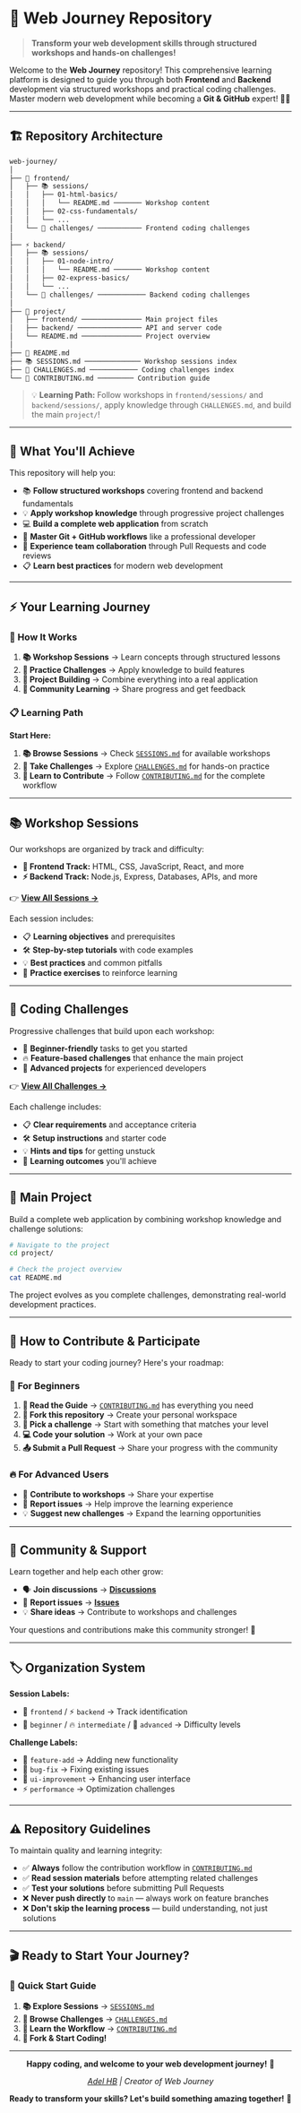 # 🚀 Web Journey Repository

> **Transform your web development skills through structured workshops and hands-on challenges!**

Welcome to the **Web Journey** repository! This comprehensive learning platform is designed to guide you through both **Frontend** and **Backend** development via structured workshops and practical coding challenges. Master modern web development while becoming a **Git & GitHub** expert! 🧠✨

---

## 🏗️ Repository Architecture

```bash
web-journey/
│
├── 🎨 frontend/
│   ├── 📚 sessions/
│   │   ├── 01-html-basics/
│   │   │   └── README.md ─────── Workshop content
│   │   ├── 02-css-fundamentals/
│   │   └── ...
│   └── 🎯 challenges/ ─────────── Frontend coding challenges
│
├── ⚡ backend/
│   ├── 📚 sessions/
│   │   ├── 01-node-intro/
│   │   │   └── README.md ─────── Workshop content
│   │   ├── 02-express-basics/
│   │   └── ...
│   └── 🎯 challenges/ ──────────── Backend coding challenges
│
├── 🎯 project/
│   ├── frontend/ ─────────────── Main project files
│   ├── backend/ ──────────────── API and server code
│   └── README.md ─────────────── Project overview
│
├── 📖 README.md
├── 📚 SESSIONS.md ────────────── Workshop sessions index
├── 🎯 CHALLENGES.md ──────────── Coding challenges index
└── 🤝 CONTRIBUTING.md ───────── Contribution guide
```

> 💡 **Learning Path:** Follow workshops in `frontend/sessions/` and `backend/sessions/`, apply knowledge through `CHALLENGES.md`, and build the main `project/`!

---

## 🎯 What You'll Achieve

This repository will help you:

- 📚 **Follow structured workshops** covering frontend and backend fundamentals
- 💡 **Apply workshop knowledge** through progressive project challenges
- 💻 **Build a complete web application** from scratch
- 🌱 **Master Git + GitHub workflows** like a professional developer
- 🤝 **Experience team collaboration** through Pull Requests and code reviews
- 📋 **Learn best practices** for modern web development

---

## ⚡ Your Learning Journey

### 🔄 How It Works

1. **📚 Workshop Sessions** → Learn concepts through structured lessons
2. **🎯 Practice Challenges** → Apply knowledge to build features
3. **🚀 Project Building** → Combine everything into a real application
4. **🤝 Community Learning** → Share progress and get feedback

### 📋 Learning Path

**Start Here:**

1. **📚 Browse Sessions** → Check [`SESSIONS.md`](./SESSIONS.md) for available workshops
2. **🎯 Take Challenges** → Explore [`CHALLENGES.md`](./CHALLENGES.md) for hands-on practice
3. **🤝 Learn to Contribute** → Follow [`CONTRIBUTING.md`](./CONTRIBUTING.md) for the complete workflow

---

## 📚 Workshop Sessions

Our workshops are organized by track and difficulty:

- **🎨 Frontend Track:** HTML, CSS, JavaScript, React, and more
- **⚡ Backend Track:** Node.js, Express, Databases, APIs, and more

👉 **[View All Sessions →](./SESSIONS.md)**

Each session includes:
- 📋 **Learning objectives** and prerequisites
- 🛠️ **Step-by-step tutorials** with code examples
- 💡 **Best practices** and common pitfalls
- 🎯 **Practice exercises** to reinforce learning

---

## 🎯 Coding Challenges

Progressive challenges that build upon each workshop:

- 🌱 **Beginner-friendly** tasks to get you started
- 🔥 **Feature-based challenges** that enhance the main project
- 🚀 **Advanced projects** for experienced developers

👉 **[View All Challenges →](./CHALLENGES.md)**

Each challenge includes:
- 📋 **Clear requirements** and acceptance criteria
- 🛠️ **Setup instructions** and starter code
- 💡 **Hints and tips** for getting unstuck
- 🎯 **Learning outcomes** you'll achieve

---

## 🚀 Main Project

Build a complete web application by combining workshop knowledge and challenge solutions:

```bash
# Navigate to the project
cd project/

# Check the project overview
cat README.md
```

The project evolves as you complete challenges, demonstrating real-world development practices.

---

## 🤝 How to Contribute & Participate

Ready to start your coding journey? Here's your roadmap:

### 🔰 **For Beginners**

1. **📖 Read the Guide** → [`CONTRIBUTING.md`](./CONTRIBUTING.md) has everything you need
2. **🍴 Fork this repository** → Create your personal workspace
3. **🎯 Pick a challenge** → Start with something that matches your level
4. **💻 Code your solution** → Work at your own pace
5. **📤 Submit a Pull Request** → Share your progress with the community

### 🔥 **For Advanced Users**

- 🌟 **Contribute to workshops** → Share your expertise
- 🐛 **Report issues** → Help improve the learning experience
- 💡 **Suggest new challenges** → Expand the learning opportunities

---

## 💬 Community & Support

Learn together and help each other grow:

- 🗣️ **Join discussions** → **[Discussions](https://github.com/Adel2411/web-journey/discussions)**
- 🐛 **Report issues** → **[Issues](https://github.com/Adel2411/web-journey/issues)**
- 💡 **Share ideas** → Contribute to workshops and challenges

Your questions and contributions make this community stronger! 🌟

---

## 🏷️ Organization System

**Session Labels:**
- 🎨 `frontend` / ⚡ `backend` → Track identification
- 🌱 `beginner` / 🔥 `intermediate` / 🚀 `advanced` → Difficulty levels

**Challenge Labels:**
- 🎯 `feature-add` → Adding new functionality
- 🐛 `bug-fix` → Fixing existing issues
- 🎨 `ui-improvement` → Enhancing user interface
- ⚡ `performance` → Optimization challenges

---

## ⚠️ Repository Guidelines

To maintain quality and learning integrity:

- ✅ **Always** follow the contribution workflow in [`CONTRIBUTING.md`](./CONTRIBUTING.md)
- ✅ **Read session materials** before attempting related challenges
- ✅ **Test your solutions** before submitting Pull Requests
- ❌ **Never push directly** to `main` — always work on feature branches
- ❌ **Don't skip the learning process** — build understanding, not just solutions

---

## 🎬 Ready to Start Your Journey?

### 🚀 **Quick Start Guide**

1. **📚 Explore Sessions** → [`SESSIONS.md`](./SESSIONS.md)
2. **🎯 Browse Challenges** → [`CHALLENGES.md`](./CHALLENGES.md)
3. **🤝 Learn the Workflow** → [`CONTRIBUTING.md`](./CONTRIBUTING.md)
4. **🍴 Fork & Start Coding!**

---

<div align="center">

**Happy coding, and welcome to your web development journey!** 💙

_[Adel HB](https://github.com/Adel2411) | Creator of Web Journey_

**Ready to transform your skills? Let's build something amazing together!** 🚀

</div>
